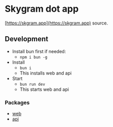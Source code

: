 # Skygram dot app

[https://skgram.app](https://skgram.app) source.

## Development

- Install bun first if needed:
  - `npm i bun -g`
- Install
  - `bun i`
  - This installs web and api
- Start
  - `bun run dev`
  - This starts web and api

### Packages

- [web](./skygram-web/README.md)
- [api](./skygram-api/README.md)
